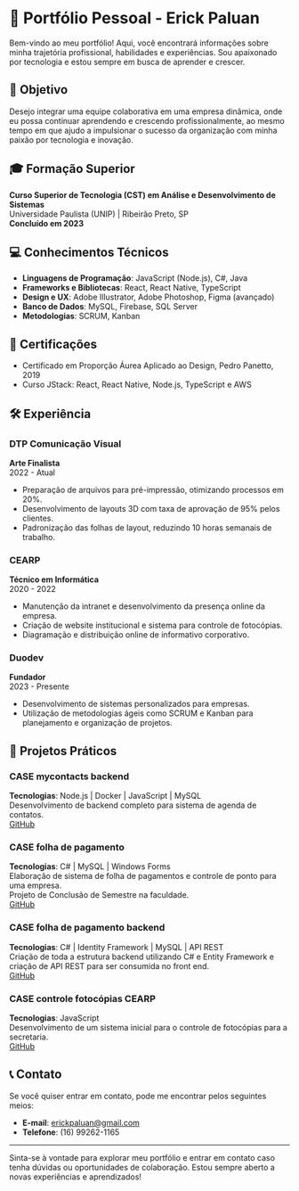 # 🌟 Portfólio Pessoal - Erick Paluan

Bem-vindo ao meu portfólio! Aqui, você encontrará informações sobre minha trajetória profissional, habilidades e experiências. Sou apaixonado por tecnologia e estou sempre em busca de aprender e crescer.

## 💼 Objetivo

Desejo integrar uma equipe colaborativa em uma empresa dinâmica, onde eu possa continuar aprendendo e crescendo profissionalmente, ao mesmo tempo em que ajudo a impulsionar o sucesso da organização com minha paixão por tecnologia e inovação.

## 🎓 Formação Superior

**Curso Superior de Tecnologia (CST) em Análise e Desenvolvimento de Sistemas**  
Universidade Paulista (UNIP) | Ribeirão Preto, SP  
**Concluído em 2023**

## 💻 Conhecimentos Técnicos

- **Linguagens de Programação**: JavaScript (Node.js), C#, Java
- **Frameworks e Bibliotecas**: React, React Native, TypeScript
- **Design e UX**: Adobe Illustrator, Adobe Photoshop, Figma (avançado)
- **Banco de Dados**: MySQL, Firebase, SQL Server
- **Metodologias**: SCRUM, Kanban

## 📜 Certificações

- Certificado em Proporção Áurea Aplicado ao Design, Pedro Panetto, 2019
- Curso JStack: React, React Native, Node.js, TypeScript e AWS

## 🛠️ Experiência

### DTP Comunicação Visual
**Arte Finalista**  
2022 - Atual
- Preparação de arquivos para pré-impressão, otimizando processos em 20%.
- Desenvolvimento de layouts 3D com taxa de aprovação de 95% pelos clientes.
- Padronização das folhas de layout, reduzindo 10 horas semanais de trabalho.

### CEARP
**Técnico em Informática**  
2020 - 2022
- Manutenção da intranet e desenvolvimento da presença online da empresa.
- Criação de website institucional e sistema para controle de fotocópias.
- Diagramação e distribuição online de informativo corporativo.

### Duodev
**Fundador**  
2023 - Presente
- Desenvolvimento de sistemas personalizados para empresas.
- Utilização de metodologias ágeis como SCRUM e Kanban para planejamento e organização de projetos.

## 🚀 Projetos Práticos

### CASE mycontacts backend
**Tecnologias**: Node.js | Docker | JavaScript | MySQL  
Desenvolvimento de backend completo para sistema de agenda de contatos.  
[GitHub](https://github.com/erickpaluan/mycontacts)

### CASE folha de pagamento
**Tecnologias**: C# | MySQL | Windows Forms  
Elaboração de sistema de folha de pagamentos e controle de ponto para uma empresa.  
Projeto de Conclusão de Semestre na faculdade.  
[GitHub](https://github.com/erickpaluan/folhaPagamento)

### CASE folha de pagamento backend
**Tecnologias**: C# | Identity Framework | MySQL | API REST  
Criação de toda a estrutura backend utilizando C# e Entity Framework e criação de API REST para ser consumida no front end.  
[GitHub](https://github.com/erickpaluan/folhaPagamento)

### CASE controle fotocópias CEARP
**Tecnologias**: JavaScript  
Desenvolvimento de um sistema inicial para o controle de fotocópias para a secretaria.  
[GitHub](https://github.com/erickpaluan/fotocopias)

## 📞 Contato

Se você quiser entrar em contato, pode me encontrar pelos seguintes meios:

- **E-mail**: [erickpaluan@gmail.com](mailto:erickpaluan@gmail.com)
- **Telefone**: (16) 99262-1165

---

Sinta-se à vontade para explorar meu portfólio e entrar em contato caso tenha dúvidas ou oportunidades de colaboração. Estou sempre aberto a novas experiências e aprendizados!
